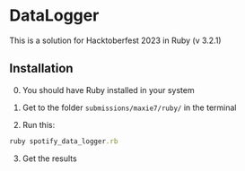 # DataLogger

This is a solution for Hacktoberfest 2023 in Ruby (v 3.2.1)

## Installation

0. You should have Ruby installed in your system

1. Get to the folder `submissions/maxie7/ruby/` in the terminal

2. Run this:

```ruby
ruby spotify_data_logger.rb
```

3. Get the results